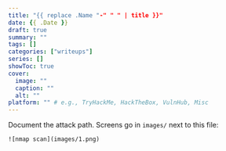 ```yaml
---
title: "{{ replace .Name "-" " " | title }}"
date: {{ .Date }}
draft: true
summary: ""
tags: []
categories: ["writeups"]
series: []
showToc: true
cover:
  image: ""
  caption: ""
  alt: ""
platform: "" # e.g., TryHackMe, HackTheBox, VulnHub, Misc
---
```


Document the attack path. Screens go in `images/` next to this file:

`![nmap scan](images/1.png)`
